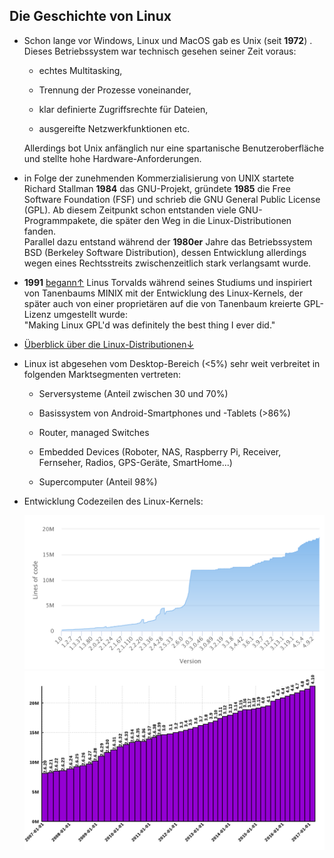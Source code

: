 ## Die Geschichte von Linux

* Schon lange vor Windows, Linux und MacOS gab es Unix \(seit **1972**\) . Dieses Betriebssystem war technisch gesehen seiner Zeit voraus:

  * echtes Multitasking,

  * Trennung der Prozesse voneinander,

  * klar definierte Zugriffsrechte für Dateien,

  * ausgereifte Netzwerkfunktionen etc.

  Allerdings bot Unix anfänglich nur eine spartanische Benutzeroberfläche und stellte hohe Hardware-Anforderungen.

* in Folge der zunehmenden Kommerzialisierung von UNIX startete Richard Stallman **1984** das GNU-Projekt, gründete **1985** die Free Software Foundation \(FSF\) und schrieb die GNU General Public License \(GPL\). Ab diesem Zeitpunkt schon entstanden viele GNU-Programmpakete, die später den Weg in die Linux-Distributionen fanden.  
  Parallel dazu entstand während der **1980er** Jahre das Betriebssystem BSD \(Berkeley Software Distribution\), dessen Entwicklung allerdings wegen eines Rechtsstreits zwischenzeitlich stark verlangsamt wurde.

* **1991** [begann&uarr;](https://groups.google.com/forum/#!topic/comp.os.minix/dlNtH7RRrGA[1-25]) Linus Torvalds während seines Studiums und inspiriert von Tanenbaums MINIX mit der Entwicklung des Linux-Kernels, der später auch von einer proprietären auf die von Tanenbaum kreierte GPL-Lizenz umgestellt wurde:  
  "Making Linux GPL'd was definitely the best thing I ever did."

* [Überblick über die Linux-Distributionen&darr;](/kapitel-1-installation/verschiedene-distributionen/graphische-ubersicht-uber-die-verschiedenen-distributionen.md)

* Linux ist abgesehen vom Desktop-Bereich \(&lt;5%\) sehr weit verbreitet in folgenden Marktsegmenten vertreten:

  * Serversysteme \(Anteil zwischen 30 und 70%\)

  * Basissystem von Android-Smartphones und -Tablets \(&gt;86%\)

  * Router, managed Switches

  * Embedded Devices \(Roboter, NAS, Raspberry Pi, Receiver, Fernseher, Radios, GPS-Geräte, SmartHome...\)

  * Supercomputer \(Anteil 98%\)

* Entwicklung Codezeilen des Linux-Kernels:

  ![](/images/loc_1.0-4.9.2.png)![](/images/Lines_of_Code_Linux_Kernel.svg.png)



